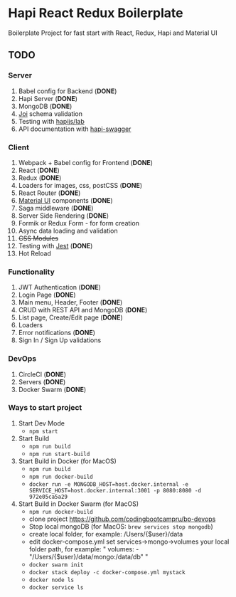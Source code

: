 # Hapi React Redux Boilerplate

Boilerplate Project for fast start with React, Redux, Hapi and Material UI

## TODO

### Server

1. Babel config for Backend (**DONE**)
1. Hapi Server (**DONE**)
1. MongoDB (**DONE**)
1. [Joi](https://github.com/hapijs/joi) schema validation
1. Testing with [hapijs/lab](https://github.com/hapijs/lab)
1. API documentation with [hapi-swagger](https://github.com/glennjones/hapi-swagger)

### Client

1. Webpack + Babel config for Frontend (**DONE**)
1. React (**DONE**)
1. Redux (**DONE**)
1. Loaders for images, css, postCSS (**DONE**)
1. React Router (**DONE**)
1. [Material UI](https://www.material-ui.com/) components (**DONE**)
1. Saga middleware (**DONE**)
1. Server Side Rendering (**DONE**)
1. Formik or Redux Form - for form creation
1. Async data loading and validation
1. ~~CSS Modules~~
1. Testing with [Jest](https://facebook.github.io/jest/docs/en/tutorial-react.html) (**DONE**)
1. Hot Reload

### Functionality

1. JWT Authentication (**DONE**)
1. Login Page (**DONE**)
1. Main menu, Header, Footer (**DONE**)
1. CRUD with REST API and MongoDB (**DONE**)
1. List page, Create/Edit page (**DONE**)
1. Loaders
1. Error notifications (**DONE**)
1. Sign In / Sign Up validations

### DevOps

1. CircleCI (**DONE**)
1. Servers (**DONE**)
1. Docker Swarm (**DONE**)

### Ways to start project
1. Start Dev Mode
    - `npm start`
2. Start Build
    - `npm run build`
    - `npm run start-build`
3. Start Build in Docker (for MacOS)
    - `npm run build`
    - `npm run docker-build`
    - `docker run -e MONGODB_HOST=host.docker.internal -e SERVICE_HOST=host.docker.internal:3001 -p 8080:8080 -d 972e05ca5a29`
4. Start Build in Docker Swarm (for MacOS)
    - `npm run docker-build`
    - clone project https://github.com/codingbootcampru/bp-devops
    - Stop local mongoDB (for MacOS: `brew services stop mongodb`)
    - create local folder, for example: /Users/{$user}/data
    - edit docker-compose.yml set services->mongo->volumes your local folder path, for example: " volumes: - "/Users/{$user}/data/mongo:/data/db" "
    - `docker swarm init`
    - `docker stack deploy -c docker-compose.yml mystack`
    - `docker node ls`
    - `docker service ls`
